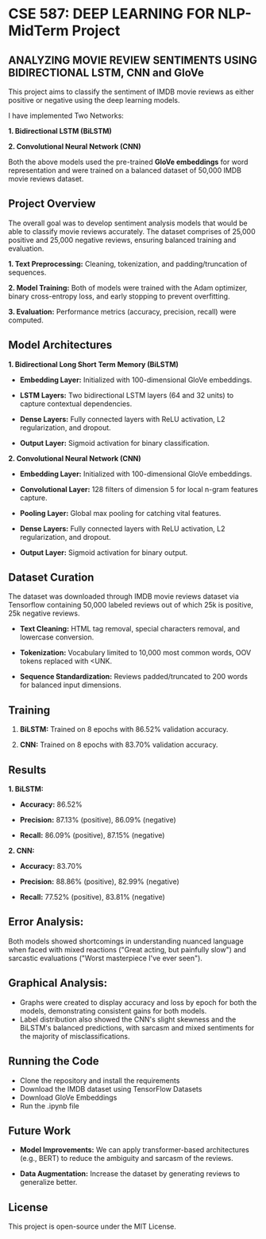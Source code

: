 # CSE 587: DEEP LEARNING FOR NLP-MidTerm Project
## ANALYZING MOVIE REVIEW SENTIMENTS USING BIDIRECTIONAL LSTM, CNN and GloVe
This project aims to classify the sentiment of IMDB movie reviews as either positive or negative using the deep learning models. 

I have implemented Two Networks:

**1. Bidirectional LSTM (BiLSTM)**

**2. Convolutional Neural Network (CNN)**

Both the above models used the pre-trained **GloVe embeddings** for word representation and were trained on a balanced dataset of 50,000 IMDB movie reviews dataset.

## **Project Overview**

The overall goal was to develop sentiment analysis models that would be able to classify movie reviews accurately. The dataset comprises of 25,000 positive and 25,000 negative reviews, ensuring balanced training and evaluation. 

**1. Text Preprocessing:** Cleaning, tokenization, and padding/truncation of sequences.

**2. Model Training:** Both of models were trained with the Adam optimizer, binary cross-entropy loss, and early stopping to prevent overfitting.

**3. Evaluation:** Performance metrics (accuracy, precision, recall) were computed.

## **Model Architectures**

**1. Bidirectional Long Short Term Memory (BiLSTM)**

* **Embedding Layer:** Initialized with 100-dimensional GloVe embeddings.

* **LSTM Layers:** Two bidirectional LSTM layers (64 and 32 units) to capture contextual dependencies.

* **Dense Layers:** Fully connected layers with ReLU activation, L2 regularization, and dropout.

* **Output Layer:** Sigmoid activation for binary classification.

**2. Convolutional Neural Network (CNN)**

* **Embedding Layer:** Initialized with 100-dimensional GloVe embeddings.

* **Convolutional Layer:** 128 filters of dimension 5 for local n-gram features capture.

* **Pooling Layer:** Global max pooling for catching vital features.

* **Dense Layers:** Fully connected layers with ReLU activation, L2 regularization, and dropout.

* **Output Layer:** Sigmoid activation for binary output.

## **Dataset Curation**

The dataset was downloaded through IMDB movie reviews dataset via Tensorflow containing 50,000 labeled reviews out of which 25k is positive, 25k negative reviews.

* **Text Cleaning:** HTML tag removal, special characters removal, and lowercase conversion.

* **Tokenization:** Vocabulary limited to 10,000 most common words, OOV tokens replaced with <UNK.

* **Sequence Standardization:** Reviews padded/truncated to 200 words for balanced input dimensions.

## **Training**

1. **BiLSTM:** Trained on 8 epochs with 86.52% validation accuracy.

2. **CNN:** Trained on 8 epochs with 83.70% validation accuracy.

## **Results**

**1. BiLSTM:**

* **Accuracy:** 86.52%

* **Precision:** 87.13% (positive), 86.09% (negative)

* **Recall:** 86.09% (positive), 87.15% (negative)

**2. CNN:**

* **Accuracy:** 83.70%

* **Precision:** 88.86% (positive), 82.99% (negative)

* **Recall:** 77.52% (positive), 83.81% (negative)
  
## **Error Analysis:** 
Both models showed shortcomings in understanding nuanced language when faced with mixed reactions ("Great acting, but painfully slow") and sarcastic evaluations ("Worst masterpiece I've ever seen").

## **Graphical Analysis:**
* Graphs were created to display accuracy and loss by epoch for both the models, demonstrating consistent gains for both models.
* Label distribution also showed the CNN's slight skewness and the BiLSTM's balanced predictions, with sarcasm and mixed sentiments for the majority of misclassifications.

## **Running the Code**

* Clone the repository and install the requirements
* Download the IMDB dataset using TensorFlow Datasets
* Download GloVe Embeddings
* Run the .ipynb file

## **Future Work**

* **Model Improvements:** We can apply transformer-based architectures (e.g., BERT) to reduce the ambiguity and sarcasm of the reviews.

* **Data Augmentation:** Increase the dataset by generating reviews to generalize better.

## **License**
This project is open-source under the MIT License.
